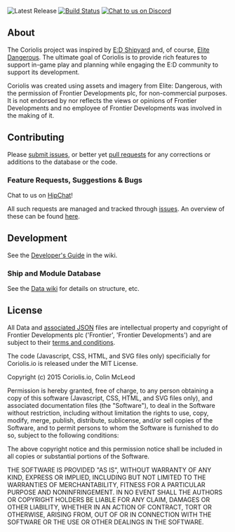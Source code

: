 ![Latest Release](https://img.shields.io/github/release/EDCD/coriolis.svg) [![Build Status](https://travis-ci.org/EDCD/coriolis.svg?branch=master)](https://travis-ci.org/EDCD/coriolis) [![Chat to us on Discord](https://img.shields.io/badge/Discord-EDCD%20%23coriolis-blue.svg?style=social)](https://discord.gg/0uwCh6R62aPRjk9w)

## About

The Coriolis project was inspired by [E:D Shipyard](http://www.edshipyard.com/) and, of course, [Elite Dangerous](http://www.elitedangerous.com). The ultimate goal of Coriolis is to provide rich features to support in-game play and planning while engaging the E:D community to support its development.

Coriolis was created using assets and imagery from Elite: Dangerous, with the permission of Frontier Developments plc, for non-commercial purposes. It is not endorsed by nor reflects the views or opinions of Frontier Developments and no employee of Frontier Developments was involved in the making of it.

## Contributing

Please [submit issues](https://github.com/cmmcleod/coriolis/issues), or better yet [pull requests](https://github.com/cmmcleod/coriolis/pulls) for any corrections or additions to the database or the code.

### Feature Requests, Suggestions & Bugs

Chat to us on [HipChat](https://www.hipchat.com/gfYQiZcmy)!

All such requests are managed and tracked through [issues](https://github.com/cmmcleod/coriolis/issues). An overview of these can be found [here](https://waffle.io/cmmcleod/coriolis).

## Development

See the [Developer's Guide](https://github.com/cmmcleod/coriolis/wiki/Developer's-Guide) in the wiki.


### Ship and Module Database

See the [Data wiki](https://github.com/cmmcleod/coriolis-data/wiki) for details on structure, etc.


## License

All Data and [associated JSON](https://github.com/cmmcleod/coriolis-data) files are intellectual property and copyright of Frontier Developments plc ('Frontier', 'Frontier Developments') and are subject to their
[terms and conditions](https://www.frontierstore.net/terms-and-conditions/).

The code (Javascript, CSS, HTML, and SVG files only) specificially for Coriolis.io is released under the MIT License.

Copyright (c) 2015 Coriolis.io, Colin McLeod

Permission is hereby granted, free of charge, to any person obtaining a copy
of this software (Javascript, CSS, HTML, and SVG files only), and associated documentation files (the "Software"), to deal
in the Software without restriction, including without limitation the rights
to use, copy, modify, merge, publish, distribute, sublicense, and/or sell
copies of the Software, and to permit persons to whom the Software is
furnished to do so, subject to the following conditions:

The above copyright notice and this permission notice shall be included in
all copies or substantial portions of the Software.

THE SOFTWARE IS PROVIDED "AS IS", WITHOUT WARRANTY OF ANY KIND, EXPRESS OR
IMPLIED, INCLUDING BUT NOT LIMITED TO THE WARRANTIES OF MERCHANTABILITY,
FITNESS FOR A PARTICULAR PURPOSE AND NONINFRINGEMENT. IN NO EVENT SHALL THE
AUTHORS OR COPYRIGHT HOLDERS BE LIABLE FOR ANY CLAIM, DAMAGES OR OTHER
LIABILITY, WHETHER IN AN ACTION OF CONTRACT, TORT OR OTHERWISE, ARISING FROM,
OUT OF OR IN CONNECTION WITH THE SOFTWARE OR THE USE OR OTHER DEALINGS IN
THE SOFTWARE.
